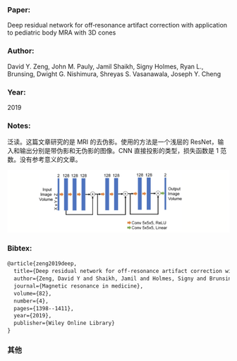 ### Paper:

Deep residual network for off‐resonance artifact correction with application to pediatric body MRA with 3D cones

### Author:

David Y. Zeng, John M. Pauly, Jamil Shaikh, Signy Holmes, Ryan L., Brunsing, Dwight G. Nishimura, Shreyas S. Vasanawala, Joseph Y. Cheng

### Year:

2019

### Notes:

泛读。这篇文章研究的是 MRI 的去伪影。使用的方法是一个浅层的 ResNet，输入和输出分别是带伪影和无伪影的图像。CNN 直接投影的类型，损失函数是 1 范数。没有参考意义的文章。

<img src="https://raw.githubusercontent.com/Theodore-PKU/pictures/master/屏幕快照 2020-03-23 下午8.21.png"/>

### Bibtex:

```latex
@article{zeng2019deep,
  title={Deep residual network for off-resonance artifact correction with application to pediatric body MRA with 3D cones},
  author={Zeng, David Y and Shaikh, Jamil and Holmes, Signy and Brunsing, Ryan L and Pauly, John M and Nishimura, Dwight G and Vasanawala, Shreyas S and Cheng, Joseph Y},
  journal={Magnetic resonance in medicine},
  volume={82},
  number={4},
  pages={1398--1411},
  year={2019},
  publisher={Wiley Online Library}
}
```

### 其他

